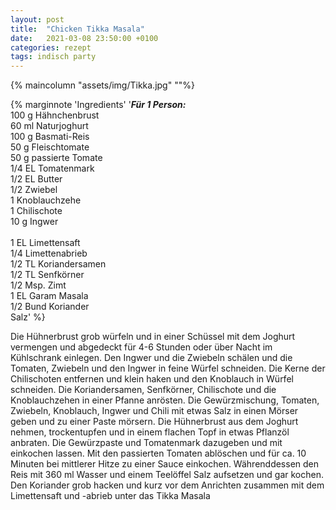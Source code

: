 ```yaml
---
layout: post
title:  "Chicken Tikka Masala"
date:   2021-03-08 23:50:00 +0100
categories: rezept
tags: indisch party
---
```


{% maincolumn "assets/img/Tikka.jpg" ""%}

{% marginnote 'Ingredients' '***Für 1 Person:*** <br>
100 g Hähnchenbrust <br>
60 ml Naturjoghurt <br>
100 g Basmati-Reis <br>
50 g Fleischtomate <br>
50 g passierte Tomate <br>
1/4 EL Tomatenmark <br>
1/2 EL Butter <br>
1/2 Zwiebel <br>
1 Knoblauchzehe <br>
1 Chilischote <br>
10 g Ingwer <br>
 <br>
1 EL Limettensaft <br>
1/4 Limettenabrieb <br>
1/2 TL Koriandersamen <br>
1/2 TL Senfkörner <br>
1/2 Msp. Zimt <br>
1 EL Garam Masala <br>
1/2 Bund Koriander <br>
Salz' %}

Die Hühnerbrust grob würfeln und in einer Schüssel mit dem Joghurt vermengen und abgedeckt für 4-6 Stunden oder über Nacht im Kühlschrank einlegen.
Den Ingwer und die Zwiebeln schälen und die Tomaten, Zwiebeln und den Ingwer in feine Würfel schneiden. 
Die Kerne der Chilischoten entfernen und klein haken und den Knoblauch in Würfel schneiden.
Die Koriandersamen, Senfkörner, Chilischote und die Knoblauchzehen in einer Pfanne anrösten.
Die Gewürzmischung, Tomaten, Zwiebeln, Knoblauch, Ingwer und Chili mit etwas Salz in einen Mörser geben und zu einer Paste mörsern.
Die Hühnerbrust aus dem Joghurt nehmen, trockentupfen und in einem flachen Topf in etwas Pflanzöl anbraten. 
Die Gewürzpaste und Tomatenmark dazugeben und mit einkochen lassen.
Mit den passierten Tomaten ablöschen und für ca. 10 Minuten bei mittlerer Hitze zu einer Sauce einkochen.
Währenddessen den Reis mit 360 ml Wasser und einem Teelöffel Salz aufsetzen und gar kochen.
Den Koriander grob hacken und kurz vor dem Anrichten zusammen mit dem Limettensaft und -abrieb unter das Tikka Masala